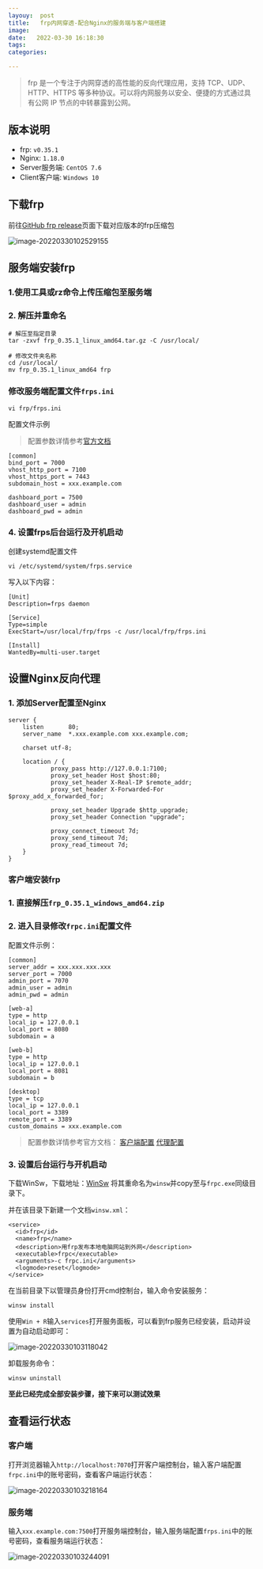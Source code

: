 ```yaml
---
layouy:  post
title:   frp内网穿透-配合Nginx的服务端与客户端搭建
image:
date:   2022-03-30 16:18:30
tags: 	
categories: 

---
```


> frp 是一个专注于内网穿透的高性能的反向代理应用，支持 TCP、UDP、HTTP、HTTPS 等多种协议。可以将内网服务以安全、便捷的方式通过具有公网 IP 节点的中转暴露到公网。

## 版本说明

+ frp: `v0.35.1`
+ Nginx: `1.18.0`
+ Server服务端: `CentOS 7.6`
+ Client客户端: `Windows 10`

## 下载frp

前往[GitHub frp release](https://github.com/fatedier/frp/releases)页面下载对应版本的frp压缩包

![image-20220330102529155](https://cdn.jsdelivr.net/gh/SeasonTong/ImageHosting@main/img/image-20220330102529155.png)

## 服务端安装frp

### 1.使用工具或rz命令上传压缩包至服务端

### 2. 解压并重命名

```
# 解压至指定目录
tar -zxvf frp_0.35.1_linux_amd64.tar.gz -C /usr/local/

# 修改文件夹名称
cd /usr/local/
mv frp_0.35.1_linux_amd64 frp
```

### 修改服务端配置文件`frps.ini`

```
vi frp/frps.ini
```

配置文件示例

> 配置参数详情参考[官方文档](https://gofrp.org/docs/reference/server-configures/)

```
[common]
bind_port = 7000
vhost_http_port = 7100
vhost_https_port = 7443
subdomain_host = xxx.example.com

dashboard_port = 7500
dashboard_user = admin
dashboard_pwd = admin
```

### 4. 设置frps后台运行及开机启动

创建systemd配置文件

```
vi /etc/systemd/system/frps.service
```

写入以下内容：

```
[Unit]
Description=frps daemon

[Service]
Type=simple
ExecStart=/usr/local/frp/frps -c /usr/local/frp/frps.ini

[Install]
WantedBy=multi-user.target
```

## 设置Nginx反向代理

### 1. 添加Server配置至Nginx

```
server {
    listen       80;
    server_name  *.xxx.example.com xxx.example.com;

    charset utf-8;

    location / {
            proxy_pass http://127.0.0.1:7100; 
            proxy_set_header Host $host:80;
            proxy_set_header X-Real-IP $remote_addr;
            proxy_set_header X-Forwarded-For $proxy_add_x_forwarded_for;

            proxy_set_header Upgrade $http_upgrade;
            proxy_set_header Connection "upgrade";

            proxy_connect_timeout 7d;
            proxy_send_timeout 7d;
            proxy_read_timeout 7d;
    }
}
```

### 客户端安装frp

### 1. 直接解压`frp_0.35.1_windows_amd64.zip`

### 2. 进入目录修改`frpc.ini`配置文件

配置文件示例：

```
[common]
server_addr = xxx.xxx.xxx.xxx
server_port = 7000
admin_port = 7070
admin_user = admin
admin_pwd = admin

[web-a]
type = http
local_ip = 127.0.0.1
local_port = 8080
subdomain = a

[web-b]
type = http
local_ip = 127.0.0.1
local_port = 8081
subdomain = b

[desktop]
type = tcp
local_ip = 127.0.0.1
local_port = 3389
remote_port = 3389
custom_domains = xxx.example.com
```

> 配置参数详情参考官方文档：
> [客户端配置](https://gofrp.org/docs/reference/client-configures/)
> [代理配置](https://gofrp.org/docs/reference/proxy/)

### 3. 设置后台运行与开机启动

下载WinSw，下载地址：[WinSw](https://github.com/kohsuke/winsw/releases)
将其重命名为`winsw`并copy至与`frpc.exe`同级目录下。

并在该目录下新建一个文档`winsw.xml`：

```
<service>  
  <id>frp</id>  
  <name>frp</name>  
  <description>用frp发布本地电脑网站到外网</description>  
  <executable>frpc</executable>  
  <arguments>-c frpc.ini</arguments>  
  <logmode>reset</logmode>
</service>
```

在当前目录下以管理员身份打开cmd控制台，输入命令安装服务：

```
winsw install
```

使用`Win + R`输入`services`打开服务面板，可以看到frp服务已经安装，启动并设置为自动启动即可：

![image-20220330103118042](https://cdn.jsdelivr.net/gh/SeasonTong/ImageHosting@main/img/image-20220330103118042.png)

卸载服务命令：

```
winsw uninstall
```

**至此已经完成全部安装步骤，接下来可以测试效果**

## 查看运行状态

### 客户端

打开浏览器输入`http://localhost:7070`打开客户端控制台，输入客户端配置`frpc.ini`中的账号密码，查看客户端运行状态：

![image-20220330103218164](https://cdn.jsdelivr.net/gh/SeasonTong/ImageHosting@main/img/image-20220330103218164.png)

### 服务端

输入`xxx.example.com:7500`打开服务端控制台，输入服务端配置`frps.ini`中的账号密码，查看服务端运行状态：

![image-20220330103244091](https://cdn.jsdelivr.net/gh/SeasonTong/ImageHosting@main/img/image-20220330103244091.png)